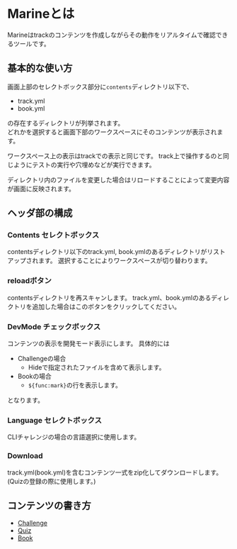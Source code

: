 # Marineとは
Marineはtrackのコンテンツを作成しながらその動作をリアルタイムで確認できるツールです。

## 基本的な使い方
画面上部のセレクトボックス部分に`contents`ディレクトリ以下で、

- track.yml
- book.yml

の存在するディレクトリが列挙されます。  
どれかを選択すると画面下部のワークスペースにそのコンテンツが表示されます。

ワークスペース上の表示はtrackでの表示と同じです。
track上で操作するのと同じようにテストの実行や穴埋めなどが実行できます。

ディレクトリ内のファイルを変更した場合はリロードすることによって変更内容が画面に反映されます。

## ヘッダ部の構成
### Contents セレクトボックス
contentsディレクトリ以下のtrack.yml, book.ymlのあるディレクトリがリストアップされます。
選択することによりワークスペースが切り替わります。

### reloadボタン
contentsディレクトリを再スキャンします。
track.yml、book.ymlのあるディレクトリを追加した場合はこのボタンをクリックしてください。

### DevMode チェックボックス
コンテンツの表示を開発モード表示にします。
具体的には

- Challengeの場合
  - Hideで指定されたファイルを含めて表示します。
- Bookの場合
  - `${func:mark}`の行を表示します。

となります。

### Language セレクトボックス
CLIチャレンジの場合の言語選択に使用します。

### Download
track.yml(book.yml)を含むコンテンツ一式をzip化してダウンロードします。
(Quizの登録の際に使用します。)

## コンテンツの書き方

- [Challenge](how-to-make-challenge.md)
- [Quiz](how-to-make-quiz.md)
- [Book](how-to-make-book.md)
